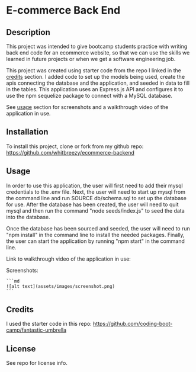 # E-commerce Back End 

## Description

This project was intended to give bootcamp students practice with writing back end code for an ecommerce website, so that we can use the skills we learned in future projects or when we get a software engineering job. 

This project was created using starter code from the repo I linked in the [credits](#credits) section. I added code to set up the models being used, create the apis connecting the database and the application, and seeded in data to fill in the tables. This application uses an Express.js API and configures it to use the npm sequelize package to connect with a MySQL database. 

See [usage](#usage) section for screenshots and a walkthrough video of the application in use.

## Installation

To install this project, clone or fork from my github repo: https://github.com/whitbreezy/ecommerce-backend


## Usage

In order to use this application, the user will first need to add their mysql credentials to the .env file. Next, the user will need to start up mysql from the command line and run SOURCE db/schema.sql to set up the database for use. After the database has been created, the user will need to quit mysql and then run the command "node seeds/index.js" to seed the data into the database.

Once the database has been sourced and seeded, the user will need to run "npm install" in the command line to install the needed packages. Finally, the user can start the application by running "npm start" in the command line.

Link to walkthrough video of the application in use:

Screenshots:

    ```md
    ![alt text](assets/images/screenshot.png)
    ```

## Credits

I used the starter code in this repo: https://github.com/coding-boot-camp/fantastic-umbrella

## License

See repo for license info.
